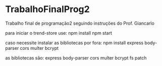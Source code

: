 # TrabalhoFinalProg2
Trabalho final de programação2 seguindo instruções do Prof. Giancarlo

para iniciar o trend-store use:
npm install
npm start

caso necessite instalar as bibliotecas por fora:
npm install express body-parser cors multer bcrypt

as bibliotecas são:
express
body-parser
cors
multer
bcrypt
fs
patch
